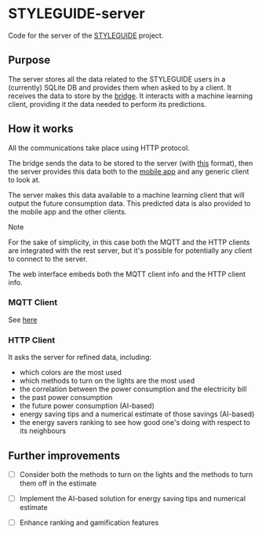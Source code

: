 # STYLEGUIDE-server 

Code for the server of the [STYLEGUIDE](https://github.com/SaverioNapolitano/STYLEGUIDE.git) project. 

## Purpose 

The server stores all the data related to the STYLEGUIDE users in a (currently) SQLite DB and provides them when asked to by a client. It receives the data to store by the [bridge](https://github.com/SaverioNapolitano/STYLEGUIDE-bridge.git). It interacts with a machine learning client, providing it the data needed to perform its predictions. 

## How it works 

All the communications take place using HTTP protocol.

The bridge sends the data to be stored to the server (with [this](https://github.com/SaverioNapolitano/STYLEGUIDE-bridge?tab=readme-ov-file#http) format), then the server provides this data both to the [mobile app](https://github.com/SaverioNapolitano/STYLEGUIDE-app.git) and any generic client to look at.

The server makes this data available to a machine learning client that will output the future consumption data. This predicted data is also provided to the mobile app and the other clients.

> [!NOTE]
> For the sake of simplicity, in this case both the MQTT and the HTTP clients are integrated with the rest server, but it's possible for potentially any client to connect to the server. 

The web interface embeds both the MQTT client info and the HTTP client info. 

### MQTT Client 

See [here](https://github.com/SaverioNapolitano/STYLEGUIDE-bridge?tab=readme-ov-file#bridge---mobile-app-generic-client)

### HTTP Client 

It asks the server for refined data, including:
- which colors are the most used 
- which methods to turn on the lights are the most used
- the correlation between the power consumption and the electricity bill 
- the past power consumption 
- the future power consumption (AI-based)
- energy saving tips and a numerical estimate of those savings (AI-based)
- the energy savers ranking to see how good one's doing with respect to its neighbours 

## Further improvements 

- [ ] Consider both the methods to turn on the lights and the methods to turn them off in the estimate 
- [ ] Implement the AI-based solution for energy saving tips and numerical estimate 
- [ ] Enhance ranking and gamification features

 
